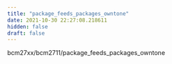 ```yaml
---
title: "package_feeds_packages_owntone"
date: 2021-10-30 22:27:08.218611
hidden: false
draft: false
---
```


bcm27xx/bcm2711/package_feeds_packages_owntone

